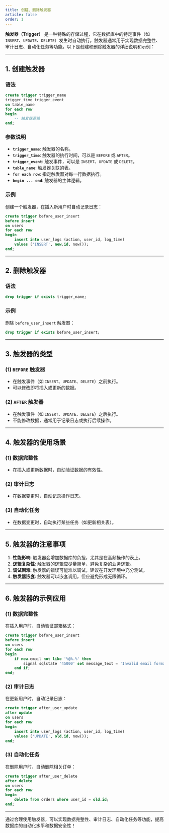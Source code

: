 ```yaml
---
title: 创建、删除触发器
article: false
order: 1
---
```


**触发器（Trigger）** 是一种特殊的存储过程，它在数据库中的特定事件（如 `INSERT`、`UPDATE`、`DELETE`）发生时自动执行。触发器通常用于实现数据完整性、审计日志、自动化任务等功能。以下是创建和删除触发器的详细说明和示例：

---

## **1. 创建触发器**

### **语法**
```sql
create trigger trigger_name
trigger_time trigger_event
on table_name
for each row
begin
    -- 触发器逻辑
end;
```

### **参数说明**
- **`trigger_name`**: 触发器的名称。
- **`trigger_time`**: 触发器的执行时间，可以是 `BEFORE` 或 `AFTER`。
- **`trigger_event`**: 触发事件，可以是 `INSERT`、`UPDATE` 或 `DELETE`。
- **`table_name`**: 触发器关联的表。
- **`for each row`**: 指定触发器对每一行数据执行。
- **`begin ... end`**: 触发器的主体逻辑。

### **示例**
创建一个触发器，在插入新用户时自动记录日志：
```sql
create trigger before_user_insert
before insert
on users
for each row
begin
    insert into user_logs (action, user_id, log_time)
    values ('INSERT', new.id, now());
end;
```

---

## **2. 删除触发器**

### **语法**
```sql
drop trigger if exists trigger_name;
```

### **示例**
删除 `before_user_insert` 触发器：
```sql
drop trigger if exists before_user_insert;
```

---

## **3. 触发器的类型**

### **(1) `BEFORE` 触发器**
- 在触发事件（如 `INSERT`、`UPDATE`、`DELETE`）之前执行。
- 可以修改即将插入或更新的数据。

### **(2) `AFTER` 触发器**
- 在触发事件（如 `INSERT`、`UPDATE`、`DELETE`）之后执行。
- 不能修改数据，通常用于记录日志或执行后续操作。

---

## **4. 触发器的使用场景**

### **(1) 数据完整性**
- 在插入或更新数据时，自动验证数据的有效性。

### **(2) 审计日志**
- 在数据变更时，自动记录操作日志。

### **(3) 自动化任务**
- 在数据变更时，自动执行某些任务（如更新相关表）。

---

## **5. 触发器的注意事项**

1. **性能影响**: 触发器会增加数据库的负担，尤其是在高频操作的表上。
2. **逻辑复杂性**: 触发器的逻辑应尽量简单，避免复杂的业务逻辑。
3. **调试困难**: 触发器的错误可能难以调试，建议在开发环境中充分测试。
4. **触发器嵌套**: 触发器可以嵌套调用，但应避免形成无限循环。

---

## **6. 触发器的示例应用**

### **(1) 数据完整性**
在插入用户时，自动验证邮箱格式：
```sql
create trigger before_user_insert
before insert
on users
for each row
begin
    if new.email not like '%@%.%' then
        signal sqlstate '45000' set message_text = 'Invalid email format';
    end if;
end;
```

### **(2) 审计日志**
在更新用户时，自动记录日志：
```sql
create trigger after_user_update
after update
on users
for each row
begin
    insert into user_logs (action, user_id, log_time)
    values ('UPDATE', old.id, now());
end;
```

### **(3) 自动化任务**
在删除用户时，自动删除相关订单：
```sql
create trigger after_user_delete
after delete
on users
for each row
begin
    delete from orders where user_id = old.id;
end;
```

---

通过合理使用触发器，可以实现数据完整性、审计日志、自动化任务等功能，提高数据库的自动化水平和数据安全性！
